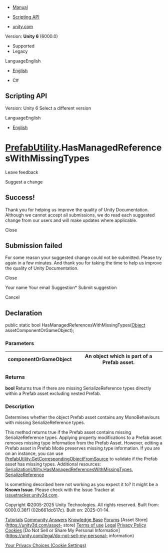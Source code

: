 [ ]()

  * [Manual](../Manual/index.html)
  * [Scripting API](../ScriptReference/index.html)

  * [unity.com](https://unity.com/)

Version: **Unity 6** (6000.0)

  * Supported
  * Legacy

LanguageEnglish

  * [English]()

  * C#

[ ](https://docs.unity3d.com)

## Scripting API

Version: Unity 6 Select a different version

LanguageEnglish

  * [English]()

#  [PrefabUtility](PrefabUtility.html).HasManagedReferencesWithMissingTypes

Leave feedback

Suggest a change

## Success!

Thank you for helping us improve the quality of Unity Documentation. Although
we cannot accept all submissions, we do read each suggested change from our
users and will make updates where applicable.

Close

## Submission failed

For some reason your suggested change could not be submitted. Please <a>try
again</a> in a few minutes. And thank you for taking the time to help us
improve the quality of Unity Documentation.

Close

Your name Your email Suggestion* Submit suggestion

Cancel

[ ]()

## Declaration

public static bool HasManagedReferencesWithMissingTypes([Object](Object.html)
assetComponentOrGameObject);

### Parameters

componentOrGameObject | An object which is part of a Prefab asset.  
---|---  
  
### Returns

**bool** Returns true if there are missing SerializeReference types directly
within a Prefab asset excluding nested Prefab.

### Description

Determines whether the object Prefab asset contains any MonoBehaviours with
missing SerializeReference types.

This method returns true if the Prefab asset contains missing
SerializeReference types. Applying property modifications to a Prefab asset
removes missing type information from the Prefab Asset. However, editing a
Prefab asset in Prefab Mode preserves missing type information. If you are on
an instance, you can use
[PrefabUtility.GetCorrespondingObjectFromSource](PrefabUtility.GetCorrespondingObjectFromSource.html)
to validate if the Prefab asset has missing types. Additional resources:
[SerializationUtility.HasManagedReferencesWithMissingTypes](SerializationUtility.HasManagedReferencesWithMissingTypes.html),
[SerializeReference](SerializeReference.html)

Is something described here not working as you expect it to? It might be a
**Known Issue**. Please check with the Issue Tracker at
[issuetracker.unity3d.com](https://issuetracker.unity3d.com).

Copyright ©2005-2025 Unity Technologies. All rights reserved. Built from:
6000.0.36f1 (02b661dc617c). Built on: 2025-01-14.

[Tutorials](https://unity3d.com/learn) [Community
Answers](https://answers.unity3d.com) [Knowledge
Base](https://support.unity3d.com/hc/en-us)
[Forums](https://forum.unity3d.com) [Asset Store](https://unity3d.com/asset-
store) [Terms of use](https://docs.unity3d.com/Manual/TermsOfUse.html)
[Legal](https://unity.com/legal) [Privacy
Policy](https://unity.com/legal/privacy-policy)
[Cookies](https://unity.com/legal/cookie-policy) [Do Not Sell or Share My
Personal Information](https://unity.com/legal/do-not-sell-my-personal-
information)

[Your Privacy Choices (Cookie Settings)](javascript:void\(0\);)

